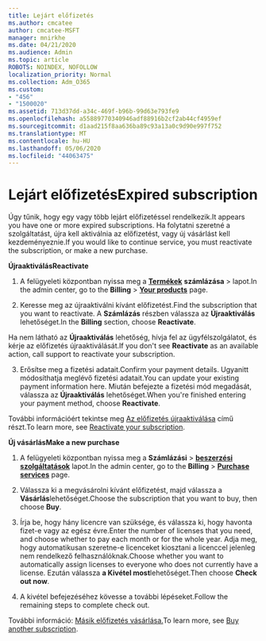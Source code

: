 ```yaml
---
title: Lejárt előfizetés
ms.author: cmcatee
author: cmcatee-MSFT
manager: mnirkhe
ms.date: 04/21/2020
ms.audience: Admin
ms.topic: article
ROBOTS: NOINDEX, NOFOLLOW
localization_priority: Normal
ms.collection: Adm_O365
ms.custom:
- "456"
- "1500020"
ms.assetid: 713d37dd-a34c-469f-b96b-99d63e793fe9
ms.openlocfilehash: a55889770340946adf88916b2cf2ab44cf4959ef
ms.sourcegitcommit: d1aad215f8aa636ba89c93a13a0c9d90e997f752
ms.translationtype: MT
ms.contentlocale: hu-HU
ms.lasthandoff: 05/06/2020
ms.locfileid: "44063475"
---
```

# <a name="expired-subscription"></a><span data-ttu-id="e5cee-102">Lejárt előfizetés</span><span class="sxs-lookup"><span data-stu-id="e5cee-102">Expired subscription</span></span>

<span data-ttu-id="e5cee-103">Úgy tűnik, hogy egy vagy több lejárt előfizetéssel rendelkezik.</span><span class="sxs-lookup"><span data-stu-id="e5cee-103">It appears you have one or more expired subscriptions.</span></span> <span data-ttu-id="e5cee-104">Ha folytatni szeretné a szolgáltatást, újra kell aktiválnia az előfizetést, vagy új vásárlást kell kezdeményeznie.</span><span class="sxs-lookup"><span data-stu-id="e5cee-104">If you would like to continue service, you must reactivate the subscription, or make a new purchase.</span></span>
  
<span data-ttu-id="e5cee-105">**Újraaktiválás**</span><span class="sxs-lookup"><span data-stu-id="e5cee-105">**Reactivate**</span></span>
  
1. <span data-ttu-id="e5cee-106">A felügyeleti központban nyissa meg a **[Termékek](https://go.microsoft.com/fwlink/p/?linkid=842054)** **számlázása** \> lapot.</span><span class="sxs-lookup"><span data-stu-id="e5cee-106">In the admin center, go to the **Billing** \> **[Your products](https://go.microsoft.com/fwlink/p/?linkid=842054)** page.</span></span>

2. <span data-ttu-id="e5cee-107">Keresse meg az újraaktiválni kívánt előfizetést.</span><span class="sxs-lookup"><span data-stu-id="e5cee-107">Find the subscription that you want to reactivate.</span></span> <span data-ttu-id="e5cee-108">A **Számlázás** részben válassza az **Újraaktiválás** lehetőséget.</span><span class="sxs-lookup"><span data-stu-id="e5cee-108">In the **Billing** section, choose **Reactivate**.</span></span>

<span data-ttu-id="e5cee-109">Ha nem látható az **Újraaktiválás** lehetőség, hívja fel az ügyfélszolgálatot, és kérje az előfizetés újraaktiválását.</span><span class="sxs-lookup"><span data-stu-id="e5cee-109">If you don't see **Reactivate** as an available action, call support to reactivate your subscription.</span></span>

3. <span data-ttu-id="e5cee-110">Erősítse meg a fizetési adatait.</span><span class="sxs-lookup"><span data-stu-id="e5cee-110">Confirm your payment details.</span></span> <span data-ttu-id="e5cee-111">Ugyanitt módosíthatja meglévő fizetési adatait.</span><span class="sxs-lookup"><span data-stu-id="e5cee-111">You can update your existing payment information here.</span></span> <span data-ttu-id="e5cee-112">Miután befejezte a fizetési mód megadását, válassza az **Újraaktiválás** lehetőséget.</span><span class="sxs-lookup"><span data-stu-id="e5cee-112">When you're finished entering your payment method, choose **Reactivate**.</span></span>

<span data-ttu-id="e5cee-113">További információért tekintse meg [Az előfizetés újraaktiválása](https://docs.microsoft.com/office365/admin/subscriptions-and-billing/reactivate-your-subscription) című részt.</span><span class="sxs-lookup"><span data-stu-id="e5cee-113">To learn more, see [Reactivate your subscription](https://docs.microsoft.com/office365/admin/subscriptions-and-billing/reactivate-your-subscription).</span></span>

<span data-ttu-id="e5cee-114">**Új vásárlás**</span><span class="sxs-lookup"><span data-stu-id="e5cee-114">**Make a new purchase**</span></span>
  
1. <span data-ttu-id="e5cee-115">A felügyeleti központban nyissa meg a **Számlázási** \> **[beszerzési szolgáltatások](https://go.microsoft.com/fwlink/p/?linkid=868433)** lapot.</span><span class="sxs-lookup"><span data-stu-id="e5cee-115">In the admin center, go to the **Billing** \> **[Purchase services](https://go.microsoft.com/fwlink/p/?linkid=868433)** page.</span></span>

2. <span data-ttu-id="e5cee-116">Válassza ki a megvásárolni kívánt előfizetést, majd válassza a **Vásárlás**lehetőséget.</span><span class="sxs-lookup"><span data-stu-id="e5cee-116">Choose the subscription that you want to buy, then choose **Buy**.</span></span>

3. <span data-ttu-id="e5cee-117">Írja be, hogy hány licencre van szüksége, és válassza ki, hogy havonta fizet-e vagy az egész évre.</span><span class="sxs-lookup"><span data-stu-id="e5cee-117">Enter the number of licenses that you need, and choose whether to pay each month or for the whole year.</span></span> <span data-ttu-id="e5cee-118">Adja meg, hogy automatikusan szeretne-e licenceket kiosztani a licenccel jelenleg nem rendelkező felhasználóknak.</span><span class="sxs-lookup"><span data-stu-id="e5cee-118">Choose whether you want to automatically assign licenses to everyone who does not currently have a license.</span></span> <span data-ttu-id="e5cee-119">Ezután válassza **a Kivétel most**lehetőséget.</span><span class="sxs-lookup"><span data-stu-id="e5cee-119">Then choose **Check out now**.</span></span>

4. <span data-ttu-id="e5cee-120">A kivétel befejezéséhez kövesse a további lépéseket.</span><span class="sxs-lookup"><span data-stu-id="e5cee-120">Follow the remaining steps to complete check out.</span></span>

<span data-ttu-id="e5cee-121">További információ: [Másik előfizetés vásárlása.](https://docs.microsoft.com/office365/admin/subscriptions-and-billing/buy-another-subscription)</span><span class="sxs-lookup"><span data-stu-id="e5cee-121">To learn more, see [Buy another subscription](https://docs.microsoft.com/office365/admin/subscriptions-and-billing/buy-another-subscription).</span></span>